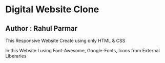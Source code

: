 <h1>Digital Website Clone</h1>
<h2>Author : Rahul Parmar</h2>
<p>This  Responsive Website Create using only HTML & CSS</p>
<p>In this Website I using Font-Awesome, Google-Fonts, Icons from External Liberaries</p>
